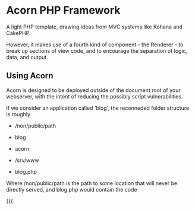 Acorn PHP Framework
==================

A light PHP template, drawing ideas from MVC systems like Kohana and CakePHP.

However, it makes use of a fourth kind of component - the Renderer - to break
up sections of view code, and to encourage the separation of logic, data, and
output.

Using Acorn
-----------

Acorn is designed to be deployed outside of the document root of your webserver,
with the intent of reducing the possibly script vulnerabilities.

If we consider an application called 'blog', the reconneded folder structure is
roughly

 - /non/public/path
  - blog
  - acorn

 - /srv/www
  - blog.php

Where /non/public/path is the path to some location that will never be directly
served, and blog.php would contain the code

{{{
<?php
	define('PROJECT_NAME', 'blog');
	reuiqre('/non/public/path/acorn/bootstrap.php');

}}}

Is This Code Mature?
--------------------

Not Quite

Is That All?
------------

Yes. I'll finish the ReadMe once the code is mature.

